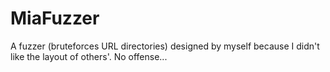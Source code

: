 # MiaFuzzer
A fuzzer (bruteforces URL directories) designed by myself because I didn't like the layout of others'. No offense...
